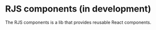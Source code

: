 # RJS components (in development)

The RJS components is a lib that provides reusable React components.
